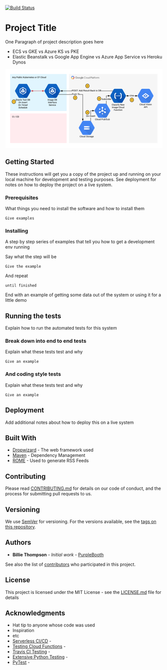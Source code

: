 [![Build Status](https://api.travis-ci.org/kunwar89/test-gcf.svg?branch=master)](https://travis-ci.org/kunwar89/test-gcf)

# Project Title

One Paragraph of project description goes here

* ECS vs GKE vs Azure KS vs PKE
* Elastic Beanstalk vs Google App Engine vs Azure App Service vs Heroku Dynos

<img src="./Cloud Vision Fun.png"/>

## Getting Started

These instructions will get you a copy of the project up and running on your local machine for development and testing purposes. See deployment for notes on how to deploy the project on a live system.

### Prerequisites

What things you need to install the software and how to install them

```
Give examples
```

### Installing

A step by step series of examples that tell you how to get a development env running

Say what the step will be

```
Give the example
```

And repeat

```
until finished
```

End with an example of getting some data out of the system or using it for a little demo

## Running the tests

Explain how to run the automated tests for this system

### Break down into end to end tests

Explain what these tests test and why

```
Give an example
```

### And coding style tests

Explain what these tests test and why

```
Give an example
```

## Deployment

Add additional notes about how to deploy this on a live system

## Built With

* [Dropwizard](http://www.dropwizard.io/1.0.2/docs/) - The web framework used
* [Maven](https://maven.apache.org/) - Dependency Management
* [ROME](https://rometools.github.io/rome/) - Used to generate RSS Feeds

## Contributing

Please read [CONTRIBUTING.md](https://gist.github.com/PurpleBooth/b24679402957c63ec426) for details on our code of conduct, and the process for submitting pull requests to us.

## Versioning

We use [SemVer](http://semver.org/) for versioning. For the versions available, see the [tags on this repository](https://github.com/your/project/tags). 

## Authors

* **Billie Thompson** - *Initial work* - [PurpleBooth](https://github.com/PurpleBooth)

See also the list of [contributors](https://github.com/your/project/contributors) who participated in this project.

## License

This project is licensed under the MIT License - see the [LICENSE.md](LICENSE.md) file for details

## Acknowledgments

* Hat tip to anyone whose code was used
* Inspiration
* etc
* [Serverless CI/CD](https://blog.hubwa.re/continuous-deployment-for-serverless-google-cloud-functions-175b0756be28) - 
* [Testing Cloud Functions](https://cloud.google.com/functions/docs/testing/test-background) - 
* [Travis CI Testing](https://blog.travis-ci.com/2018-01-25-what-is-ci-part-2) - 
* [Extensive Python Testing](https://towardsdatascience.com/extensive-python-testing-on-travis-ci-4c24db9bf961) - 
* [PyTest](https://docs.pytest.org/en/latest/) - 


